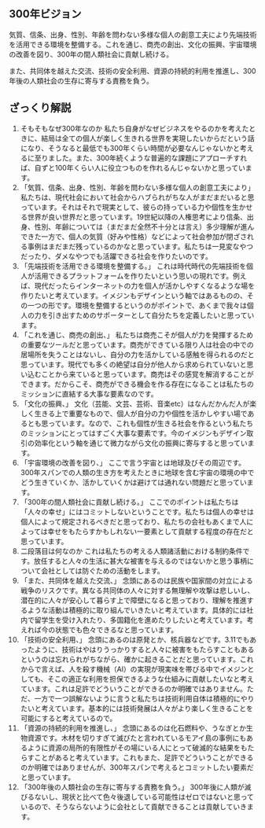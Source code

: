 ## 300年ビジョン

気質、信条、出身、性別、年齢を問わない多様な個人の創意工夫により先端技術を活用できる環境を整備する。これを通じ、商売の創出、文化の振興、宇宙環境の改善を図り、300年の間人類社会に貢献し続ける。

また、共同体を越えた交流、技術の安全利用、資源の持続的利用を推進し、300年後の人類社会の生存に寄与する責務を負う。

## ざっくり解説
1. そもそもなぜ300年なのか 私たち自身がなぜビジネスをやるのかを考えたときに、結局は全ての個人が楽しく生きれる世界を実現したいからだという話になり、そうなると最低でも300年くらい時間が必要なんじゃないかと考えるに至りました。また、300年続くような普遍的な課題にアプローチすれば、自ずと100年くらい人に役立つものを作れるんじゃないかと思っています。
2. 「気質、信条、出身、性別、年齢を問わない多様な個人の創意工夫により」 私たちは、現代社会において社会からハブられがちな人がまだまだいると思っています。それはそれで現実として、彼らの持っている力や個性を生かせる世界が良い世界だと思っています。19世紀以降の人権思考により信条、出身、性別、年齢については（まだまだ全然不十分とは言え）多少理解が進んできた一方で、個人の気質（好みや性格）などによって社会参加が閉ざされる事例はまだまだ残っているのかなと思っています。私たちは一見変なやつだったり、ダメなやつでも活躍できる社会を作りたいのです。
3. 「先端技術を活用できる環境を整備する。」 これは時代時代の先端技術を個人が活用できるプラットフォームを作りたいという思いの現れです。例えば、現代だったらインターネットの力を個人が活かしやすくなるような場を作りたいと考えています。イメジンもデザインという軸ではあるものの、その一つの形です。環境を整備するというのがポイントで、あくまで我々は個人の力を引き出すためのサポーターとして自分たちを定義したいと思っています。
4. 「これを通じ、商売の創出、」 私たちは商売こそが個人が力を発揮するための重要なツールだと思っています。商売ができている限り人は社会の中での居場所を失うことはないし、自分の力を活かしている感触を得られるのだと思っています。現代でも多くの絶望は自分が他人から求められていないと思い込むことから来ていると思っています。商売はその感覚を解消することができます。だからこそ、商売ができる機会を作る存在になることは私たちのミッションに直結する大事な要素なのです。
5. 「文化の振興、」 文化（芸能、文芸、芸術、音楽etc）はなんだかんだ人が楽しく生きる上で重要なもので、個人が自分の力や個性を活かしやすい場であるとも思っています。なので、これも個性が生きる社会を作るという私たちのミッションにとってはすごく大事な要素です。今のイメジンもデザイン取引の効率化という軸を通じて微力ながら文化の振興に寄与すると思っています。
6. 「宇宙環境の改善を図り、」 ここで言う宇宙とは地球及びその周辺です。300年スパンでの人類の生き方を考えたときに地球を含む宇宙の環境の中でどう生きていくか、活かしていくかは避けては通れない問題だと思っています。
7. 「300年の間人類社会に貢献し続ける。」 ここでのポイントは私たちは「人々の幸せ」にはコミットしないということです。私たちは個人の幸せは個人によって規定されるべきだと思っており、私たちの会社もあくまで人によっては幸せをもたらすかもしれない一要素として貢献する程度の存在だと思っています。
8. 二段落目は何なのか これは私たちの考える人類諸活動における制約条件です。放任すると人々の生活に甚大な被害を与えるのではないかと思う事柄について会社としては防ぐための活動をします。
9. 「また、共同体を越えた交流、」 念頭にあるのは民族や国家間の対立による戦争のリスクです。異なる共同体の人々に対する無理解や攻撃は悲しいし、潜在的に人々が安心して暮らす上で障壁になると思っており、理解を推進するような活動は積極的に取り組んでいきたいと考えています。具体的には社内で留学生を受け入れたり、多国籍化を進めたりしたいと考えています。考えれば今の状態でも色々できるなと思っています。
10. 「技術の安全利用、」 念頭にあるのは原発とか、核兵器などです。3.11でもあったように、技術はやはりうっかりすると人々に被害をもたらすこともあるというのは忘れられがちながら、確かに起きることだと思っています。これからで言えば、人を殺す機械（AI）の実現が現実味を帯びる中でイメジンとしても、そこの適正な利用を担保できるような仕組みに貢献したいなと考えています。これは足許でどういうことができるのか明確ではありません。ただ、一方で一つ誤解ないように言うと私たちは技術利用自体は積極的にやりたいと考えています。基本的には技術発展は人々がより楽しく生きることを可能にすると考えているので。
11. 「資源の持続的利用を推進し、」 念頭にあるのは化石燃料や、うなぎとか生物資源です。木材を切りすぎて滅びたと言われているモアイ島の事例にもあるように資源の局所的有限性がその場にいる人にとって破滅的な結果をもたらすことがあると考えています。これもまた、足許でどういうことができるのか明確ではありませんが、300年スパンで考えるとコミットしたい要素だと思っています。
12. 「300年後の人類社会の生存に寄与する責務を負う。」 300年後に人類が滅びるないし、現状と比べて色々後退している可能性はゼロではないと思っているので、そうならないように会社として貢献できることは貢献していきます。

